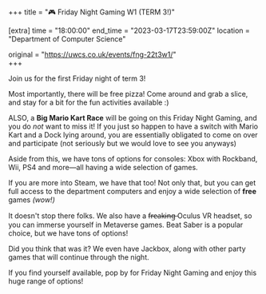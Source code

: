 +++
title = "🎮 Friday Night Gaming W1 (TERM 3!)"

[extra]
time = "18:00:00"
end_time = "2023-03-17T23:59:00Z"
location = "Department of Computer Science"

original = "https://uwcs.co.uk/events/fng-22t3w1/"    
+++

Join us for the first Friday night of term 3!

Most importantly, there will be free pizza! Come around and grab a slice, and stay for a bit for the fun activities available :)

ALSO, a **Big Mario Kart Race** will be going on this Friday Night Gaming, and you do *not* want to miss it! If you just so happen to have a switch with Mario Kart and a Dock lying around, you are essentially obligated to come on over and participate (not seriously but we would love to see you anyways)

Aside from this, we have tons of options for consoles: Xbox with Rockband, Wii, PS4 and more—all having a wide selection of games.

If you are more into Steam, we have that too! Not only that, but you can get full access to the department computers and enjoy a wide selection of **free** games *(wow!)*

It doesn't stop there folks. We also have a f̶r̶e̶a̶k̶i̶n̶g̶ Oculus VR headset, so you can immerse yourself in Metaverse games. Beat Saber is a popular choice, but we have tons of options!

Did you think that was it? We even have Jackbox, along with other party games that will continue through the night. 

If you find yourself available, pop by for Friday Night Gaming and enjoy this huge range of options!
